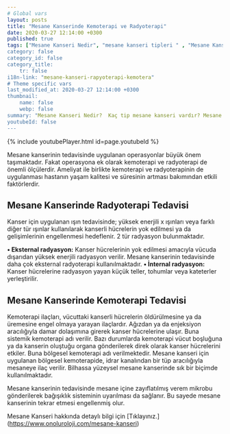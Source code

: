 ```yaml
---
# Global vars
layout: posts
title: "Mesane Kanserinde Kemoterapi ve Radyoterapi"
date: 2020-03-27 12:14:00 +0300
published: true
tags: ["Mesane Kanseri Nedir", "mesane kanseri tipleri " , "Mesane Kanseri neden olur" , "Mesane kanseri ve sigara", "Mesane Kanseri belirti", "Mesane kanseri teşhis", "Mesane kanseri evre", "Mesane kanseri tedavi", "Mesane kanseri ameliyatı", "Mesane kanseri kapalı ameliyatı" , "Mesane kanseri açık ameliyatı" , "Radikal sistektomi nedir", "Radikal sistektomi ameliyatı", "Radikal sistektomi", "Mesane Kanseri" , Bağırsaktan mesane yapılması", "Yapay mesane" , "Yapay mesane ameliyatı" , "Mesane kanseri radyoterapi" , "Mesane kanseri kemoterapi" , "Mesane kanseri ameliyatı komplikasyonları", " Mesane kanseri yan etkileri"]
category: false
category_id: false
category_title:
    tr: false
i18n-link: "mesane-kanseri-rapyoterapi-kemotera"
# Theme specific vars
last_modified_at: 2020-03-27 12:14:00 +0300
thumbnail:
    name: false
    webp: false
summary: "Mesane Kanseri Nedir?  Kaç tip mesane kanseri vardır? Mesane kanseri ve sigara? Mesane Kanseri belirtileri? Mesane kanseri teşhisi? Mesane kanseri evreleri? Mesane kanseri tedavisi, Mesane kanseri ameliyatı, Radikal sistektomi nedir? Radikal sistektomi ameliyatı nasıl yapılır? Bağırsaktan mesane yapılması, Yapay mesane"
youtubeId: false
---
```

{% include youtubePlayer.html id=page.youtubeId %}




Mesane kanserinin tedavisinde uygulanan operasyonlar büyük önem taşımaktadır. Fakat operasyona ek olarak kemoterapi ve radyoterapi de önemli ölçülerdir. Ameliyat ile birlikte kemoterapi ve radyoterapinin de uygulanması hastanın yaşam kalitesi ve süresinin artması bakımından etkili faktörlerdir.

## Mesane Kanserinde Radyoterapi Tedavisi

Kanser için uygulanan ışın tedavisinde; yüksek enerjili x ışınları veya farklı diğer tür ışınlar kullanılarak kanserli hücrelerin yok edilmesi ya da gelişimlerinin engellenmesi hedeflenir. 2 tür radyasyon bulunmaktadır.


**•	Eksternal radyasyon:** Kanser hücrelerinin yok edilmesi amacıyla vücuda dışarıdan yüksek enerjili radyasyon verilir. Mesane kanserinin tedavisinde daha çok eksternal radyoterapi kullanılmaktadır.
**•	İnternal radyasyon:** Kanser hücrelerine radyasyon yayan küçük teller, tohumlar veya kateterler yerleştirilir.


## Mesane Kanserinde Kemoterapi Tedavisi

Kemoterapi ilaçları, vücuttaki kanserli hücrelerin öldürülmesine ya da üremesine engel olmaya yarayan ilaçlardır. Ağızdan ya da enjeksiyon aracılığıyla damar dolaşımına girerek kanser hücrelerine ulaşır. Buna sistemik kemoterapi adı verilir. Bazı durumlarda kemoterapi vücut boşluğuna ya da kanserin oluştuğu organa gönderilerek direk olarak kanser hücrelerini etkiler. Buna bölgesel kemoterapi adı verilmektedir. Mesane kanseri için uygulanan bölgesel kemoterapide, idrar kanalından bir tüp aracılığıyla mesaneye ilaç verilir. Bilhassa yüzeysel mesane kanserinde sık bir biçimde kullanılmaktadır.

Mesane kanserinin tedavisinde mesane içine zayıflatılmış verem mikrobu gönderilerek bağışıklık sisteminin uyarılması da sağlanır. Bu sayede mesane kanserinin tekrar etmesi engellenmiş olur.


Mesane Kanseri hakkında detaylı bilgi için [Tıklayınız.] (https://www.onoluroloji.com/mesane-kanseri)
